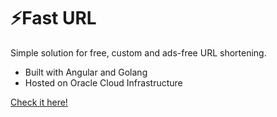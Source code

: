 # ⚡Fast URL 
Simple solution for free, custom and ads-free URL shortening.

- Built with Angular and Golang
- Hosted on Oracle Cloud Infrastructure

[Check it here!](https://www.fasterurl.com)

